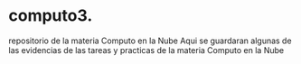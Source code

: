 # computo3.
repositorio de la materia Computo en la Nube
Aqui se guardaran algunas de las evidencias de las tareas y practicas de la materia Computo en la Nube

